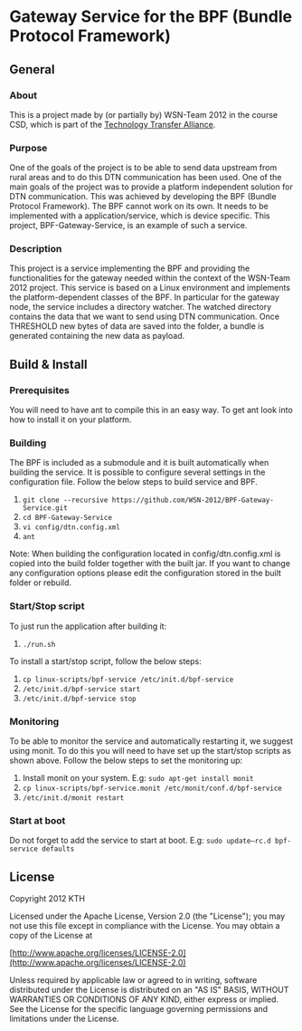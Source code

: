 # Gateway Service for the BPF (Bundle Protocol Framework) 

## General
### About
This is a project made by (or partially by) WSN-Team 2012 in the course CSD, which is part of the [Technology Transfer Alliance](http://ttaportal.org/).
### Purpose
One of the goals of the project is to be able to send data upstream from rural areas and to do this DTN communication has been used.
One of the main goals of the project was to provide a platform independent solution for DTN communication. This was achieved by developing the BPF (Bundle Protocol Framework). The BPF cannot work on its own. It needs to be implemented with a application/service, which is device specific. This project, BPF-Gateway-Service, is an example of such a service.
### Description
This project is a service implementing the BPF and providing the functionalities for the gateway needed within the context of the WSN-Team 2012 project.  This service is based on a Linux environment and implements the platform-dependent classes of the BPF. In particular for the gateway node, the service includes a directory watcher. The watched directory contains the data that we want to send using DTN communication. Once THRESHOLD new bytes of data are saved into the folder, a bundle is generated containing the new data as payload.
## Build & Install
### Prerequisites
You will need to have ant to compile this in an easy way. To get ant look into how to install it on your platform.

### Building
The BPF is included as a submodule and it is built automatically when building the service. It is possible to configure several settings in the configuration file.
Follow the below steps to build service and BPF.

1.  `git clone --recursive https://github.com/WSN-2012/BPF-Gateway-Service.git`
2.  `cd BPF-Gateway-Service`
3.  `vi config/dtn.config.xml`
4.  `ant`

Note: When building the configuration located in config/dtn.config.xml is copied into the build folder together with the built jar. If you want to change any configuration options please edit the configuration stored in the built folder or rebuild.

### Start/Stop script
To just run the application after building it:

1.  `./run.sh`

To install a start/stop script, follow the below steps:

1.  `cp linux-scripts/bpf-service /etc/init.d/bpf-service`
2.  `/etc/init.d/bpf-service start`
3.  `/etc/init.d/bpf-service stop`

### Monitoring
To be able to monitor the service and automatically restarting it, we suggest using monit. To do this you will need to have set up the start/stop scripts as shown above. Follow the below steps to set the monitoring up:

1.  Install monit on your system. E.g: `sudo apt-get install monit`
2.  `cp linux-scripts/bpf-service.monit /etc/monit/conf.d/bpf-service`
3.  `/etc/init.d/monit restart`

### Start at boot
Do not forget to add the service to start at boot. E.g: `sudo update–rc.d bpf-service defaults`

## License
Copyright 2012 KTH

   Licensed under the Apache License, Version 2.0 (the "License");
   you may not use this file except in compliance with the License.
   You may obtain a copy of the License at

   [http://www.apache.org/licenses/LICENSE-2.0](http://www.apache.org/licenses/LICENSE-2.0)

   Unless required by applicable law or agreed to in writing, software
   distributed under the License is distributed on an "AS IS" BASIS,
   WITHOUT WARRANTIES OR CONDITIONS OF ANY KIND, either express or implied.
   See the License for the specific language governing permissions and
   limitations under the License.
